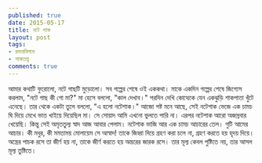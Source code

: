 ```yaml
---
published: true
date: 2015-05-17
title: নটে শাক
layout: post
tags:
- রসনাবিলাস
- শাকতত্ত্ব
comments: true
---
```

আমার কথাটি ফুরোলো, নটে গাছটি মুড়োলো। সব গল্পের শেষে ওই এককথা। মাকে একদিন গল্পের শেষে জিগ্যেস করলাম, "নটে গাছ কী গো মা?" মা হেসে বললো, "কাল দেখাব।" পরদিন দেখি কোত্থেকে যেন একঝুড়ি শাকপাতা খুঁটে এনেছে। তার থেকে একটা তুলে বললো, "এ হলো নটেশাক।" আজো পষ্ট মনে আছে, সেই নটেশাক ভেজে এক চামচ ঘি দিয়ে মেখে ভাত খাইয়ে দিয়েছিল মা। সে সোয়াদ আমি এখনো ভুলতে পারি না। এরপর নটেশাক আরো অজস্রবার খেয়েছি। কিন্তু সেই অমৃততুল্য স্বাদ আজ আবার পেলাম। নটেশাক ভাজি আর এক চামচ আচারের তেল। গুটি আমের আচার। কী মধুর, কী মমতাময় মোলায়েম সে আস্বাদ! তাকে জিহ্বা দিয়ে গ্রহণ করা চলে না, গ্রহণ করতে হয় হৃদয় দিয়ে। অন্ত্রের পাচক রসে তা জীর্ণ হয় না, তাকে জীর্ণ করতে হয় অন্তরের জারক রসে। তার মূল্য কেবল পুষ্টিতে নয়, তার আসল মূল্য তুষ্টিতে।

